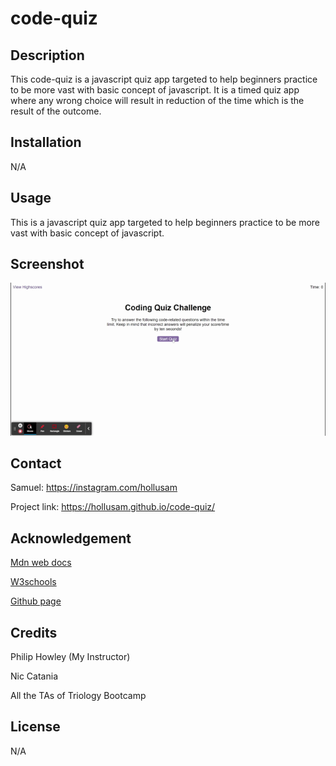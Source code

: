 # code-quiz
## Description

This code-quiz is a javascript quiz app targeted to help beginners practice to be more vast with basic concept of javascript. It is a timed quiz app where any wrong choice will result in reduction of the time which is the result of the outcome.

## Installation

N/A

## Usage

This is a javascript quiz app targeted to help beginners practice to be more vast with basic concept of javascript.

## Screenshot

![screenshot](./assets/images/Coding%20Quiz.gif)

## Contact

Samuel: https://instagram.com/hollusam

Project link: https://hollusam.github.io/code-quiz/

## Acknowledgement

<a href="https://developer.mozilla.org/en-US/docs/Web/JavaScript/Reference/Global_Objects/Array/map">Mdn web docs</a>

<a href="https://www.w3schools.com/">W3schools</a>

<a href="https://github.com">Github page</a>

## Credits

Philip Howley (My Instructor)

Nic Catania

All the TAs of Triology Bootcamp

## License

N/A